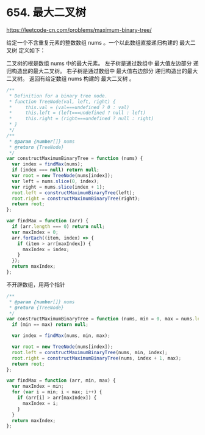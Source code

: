 # 654. 最大二叉树

https://leetcode-cn.com/problems/maximum-binary-tree/

给定一个不含重复元素的整数数组 nums 。一个以此数组直接递归构建的 最大二叉树 定义如下：

二叉树的根是数组 nums 中的最大元素。
左子树是通过数组中 最大值左边部分 递归构造出的最大二叉树。
右子树是通过数组中 最大值右边部分 递归构造出的最大二叉树。
返回有给定数组 nums 构建的 最大二叉树 。

```js
/**
 * Definition for a binary tree node.
 * function TreeNode(val, left, right) {
 *     this.val = (val===undefined ? 0 : val)
 *     this.left = (left===undefined ? null : left)
 *     this.right = (right===undefined ? null : right)
 * }
 */
/**
 * @param {number[]} nums
 * @return {TreeNode}
 */
var constructMaximumBinaryTree = function (nums) {
  var index = findMax(nums);
  if (index === null) return null;
  var root = new TreeNode(nums[index]);
  var left = nums.slice(0, index);
  var right = nums.slice(index + 1);
  root.left = constructMaximumBinaryTree(left);
  root.right = constructMaximumBinaryTree(right);
  return root;
};

var findMax = function (arr) {
  if (arr.length === 0) return null;
  var maxIndex = 0;
  arr.forEach((item, index) => {
    if (item > arr[maxIndex]) {
      maxIndex = index;
    }
  });
  return maxIndex;
};
```

不开辟数组，用两个指针

```js
/**
 * @param {number[]} nums
 * @return {TreeNode}
 */
var constructMaximumBinaryTree = function (nums, min = 0, max = nums.length) {
  if (min == max) return null;

  var index = findMax(nums, min, max);

  var root = new TreeNode(nums[index]);
  root.left = constructMaximumBinaryTree(nums, min, index);
  root.right = constructMaximumBinaryTree(nums, index + 1, max);
  return root;
};

var findMax = function (arr, min, max) {
  var maxIndex = min;
  for (var i = min; i < max; i++) {
    if (arr[i] > arr[maxIndex]) {
      maxIndex = i;
    }
  }
  return maxIndex;
};
```
